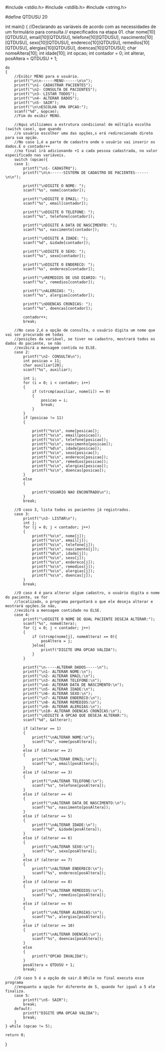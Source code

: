 #include <stdio.h>
#include <stdlib.h>
#include <string.h>

#define QTDUSU 20

int main()
{
	//Declarando as variáveis de acordo com as necessidades de um formulário para consulta
	// especificados na etapa 01.
	char nome[10][QTDUSU], email[10][QTDUSU], telefone[10][QTDUSU], nascimento[10][QTDUSU], sexo[10][QTDUSU], endereco[10][QTDUSU], remedios[10][QTDUSU], alergias[10][QTDUSU], doencas[10][QTDUSU];
	char nomeAltera[10];
	int idade[10];
	int opcao;
	int contador = 0;
	int alterar, posAltera = QTDUSU + 1;
	
	do
	{
		//Exibir MENU para o usuário.
		printf("\n\n------MENU------\n\n");
		printf("\n1- CADASTRAR PACIENTES");
		printf("\n2- CONSULTA DE PACIENTES");
		printf("\n3- LISTAR TODOS");
		printf("\n4- ALTERAR DADOS");
		printf("\n5- SAIR");
		printf("\n\nESCOLHA UMA OPCAO:");
		scanf("%d", &opcao);
		//Fim do exibir MENU.
	
		//Aqui utilizamos a estrutura condicional de múltipla escolha (switch case), que quando
		//o usuário escolher uma das opções,s erá redirecionado direto para sua opção.
		//No caso 1,é a parte de cadastro onde o usuário vai inserir os dados.E o contador++
		//no final irá adicionando +1 a cada pessoa cadastrada, no valor especificado nas variáveis.
		switch (opcao){
		case 1:
			printf("\n1- CADASTRO");
			printf("\n\n------SISTEMA DE CADASTRO DE PACIENTES------\n\n");

			printf("\nDIGITE O NOME: ");
			scanf("%s", nome[contador]);

			printf("\nDIGITE O EMAIL: ");
			scanf("%s", email[contador]);

			printf("\nDIGITE O TELEFONE: ");
			scanf("%s", telefone[contador]);

			printf("\nDIGITE A DATA DE NASCIMENTO: ");
			scanf("%s", nascimento[contador]);

			printf("\nDIGITE A IDADE: ");
			scanf("%d", &idade[contador]);

			printf("\nDIGITE O SEXO: ");
			scanf("%s", sexo[contador]);

			printf("\nDIGITE O ENDERECO: ");
			scanf("%s", endereco[contador]);

			printf("\nREMEDIOS DE USO DIARIO: ");
			scanf("%s", remedios[contador]);

			printf("\nALERGIAS: ");
			scanf("%s", alergias[contador]);

			printf("\nDOENCAS CRONICAS: ");
			scanf("%s", doencas[contador]);

			contador++;
			break;
		
		//No caso 2,é a opção de consulta, o usuário digita um nome que vai ser procurado em todas 
		//posições da variável, se tiver no cadastro, mostrará todos os dados do paciente, se não 
		//exibirá a mensagem contida no ELSE. 
		case 2:
			printf("\n2- CONSULTA\n");
			int posicao = 11;
			char auxiliar[20];
			scanf("%s", auxiliar);

			int i;
			for (i = 0; i < contador; i++)
			{
				if (strcmp(auxiliar, nome[i]) == 0)
				{
					posicao = i;
					break;
				}
			}
			if (posicao != 11)
			{

				printf("%s\n", nome[posicao]);
				printf("%s\n", email[posicao]);
				printf("%s\n", telefone[posicao]);
				printf("%s\n", nascimento[posicao]);
				printf("%d\n", idade[posicao]);
				printf("%s\n", sexo[posicao]);
				printf("%s\n", endereco[posicao]);
				printf("%s\n", remedios[posicao]);
				printf("%s\n", alergias[posicao]);
				printf("%s\n", doencas[posicao]);
			}
			else
			{

				printf("USUARIO NAO ENCONTRADO\n");
			}
			break;
			
		//O caso 3, lista todos os pacientes já registrados.	
		case 3:
			printf("\n3- LISTAR\n");
			int j;
			for (j = 0; j < contador; j++)
			{
				printf("%s\n", nome[j]);
				printf("%s\n", email[j]);
				printf("%s\n", telefone[j]);
				printf("%s\n", nascimento[j]);
				printf("%d\n", idade[j]);
				printf("%s\n", sexo[j]);
				printf("%s\n", endereco[j]);
				printf("%s\n", remedios[j]);
				printf("%s\n", alergias[j]);
				printf("%s\n", doencas[j]);
			}
			break;
		
		//O caso 4 é para alterar algum cadastro, o usuário digita o nome do paciente, se for
		//localizado, o programa perguntará o que ele deseja alterar e mostrará opções.Se não,
		//exibirá a mensagem contidade no ELSE. 
		case 4:
			printf("\nDIGITE O NOME DE QUAL PACIENTE DESEJA ALTERAR:");
			scanf("%s", nomeAltera);
			for (j = 0; j < contador; j++)
			{
				if (strcmp(nome[j], nomeAltera) == 0){
					posAltera = j;
				}else{
					printf("DIGITE UMA OPCAO VALIDA");
				}
			}

			printf("\n-----ALTERAR DADOS-----\n");
			printf("\n1- ALTERAR NOME:\n");
			printf("\n2- ALTERAR EMAIL:\n");
			printf("\n3- ALTERAR TELEFONE:\n");
			printf("\n4- ALTERAR DATA DE NASCIMENTO:\n");
			printf("\n5- ALTERAR IDADE:\n");
			printf("\n6- ALTERAR SEXO:\n");
			printf("\n7- ALTERAR ENDERECO:\n");
			printf("\n8- ALTERAR REMEDIOS:\n");
			printf("\n9- ALTERAR ALERGIAS:\n");
			printf("\n10- ALTERAR DOENCAS CRONICAS:\n");
			printf("\nDIGITE A OPCAO QUE DESEJA ALTERAR:");
			scanf("%d", &alterar);

			if (alterar == 1)
			{
				printf("\nALTERAR NOME:\n");
				scanf("%s", nome[posAltera]);
			}
			else if (alterar == 2)
			{
				printf("\nALTERAR EMAIL:\n");
				scanf("%s", email[posAltera]);
			}
			else if (alterar == 3)
			{
				printf("\nALTERAR TELEFONE:\n");
				scanf("%s", telefone[posAltera]);
			}
			else if (alterar == 4)
			{
				printf("\nALTERAR DATA DE NASCIMENTO:\n");
				scanf("%s", nascimento[posAltera]);
			}
			else if (alterar == 5)
			{
				printf("\nALTERAR IDADE:\n");
				scanf("%d", &idade[posAltera]);
			}
			else if (alterar == 6)
			{
				printf("\nALTERAR SEXO:\n");
				scanf("%s", sexo[posAltera]);
			}
			else if (alterar == 7)
			{
				printf("\nALTERAR ENDERECO:\n");
				scanf("%s", endereco[posAltera]);
			}
			else if (alterar == 8)
			{
				printf("\nALTERAR REMEDIOS:\n");
				scanf("%s", remedios[posAltera]);
			}
			else if (alterar == 9)
			{
				printf("\nALTERAR ALERGIAS:\n");
				scanf("%s", alergias[posAltera]);
			}
			else if (alterar == 10)
			{
				printf("\nALTERAR DOENCAS:\n");
				scanf("%s", doencas[posAltera]);
			}
			else
			{
				printf("OPCAO INVALIDA");
			}
			posAltera = QTDUSU + 1;
			break;
		
		//O caso 5 é a opção de sair.O While no final executa esse programa 
		//enquanto a opção for diferente de 5, quando for igual a 5 ele	finaliza.
		case 5:
			printf("\n5- SAIR");
			break;
		default:
			printf("DIGITE UMA OPCAO VALIDA");
			break;
		}
	} while (opcao != 5);

	return 0;
}
